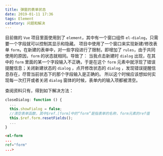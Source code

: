 ```yaml
---
title: 弹窗的表单状态
date: 2019-01-11 17:36
tags: Element
catetory: 问题和解决
---
```


目前做的 `Vue` 项目里面使用到了 `element`，其中有一个窗口组件 `el-dialog`，只需要一个字段就可以控制其显示和隐藏。
项目中使用了一个窗口来实现新建/修改表单 `form`，在新建的表单中，对一些字段进行了限制，即增加了 `rules`，由于共同使用的原因，`form` 的状态就相同。导致了：
  当我点击新建时 `dialog` 出现，在其中的 `form` 里面的某一个字段输入不正确，于是在这个 `form` 元素中就浮现了错误提醒信息；关闭新建状态的 `dialog` ，点开修改状态的 `dialog` ，发现错误提醒信息存在，尽管当前状态下的那个字段输入是正确的。
所以这个时候应该想如何实现每一次打开或者关闭 `dialog` 窗体的时候，表单内的输入项都被清空。

查阅资料只有，得到如下解决方法：
```javascript
closeDialog: function () {
  ...
  this.showFialog = false;
  //清空表单函数，其中$ref.[form]中的“form”是指表单的名称，form元素的ref值
  this.$ref.form.resetFields();
  ...
}

```

```html
<el-form
...
ref="form"
...>
```
